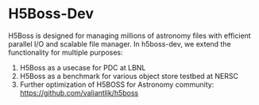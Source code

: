 # H5Boss-Dev

H5Boss is designed for managing millions of astronomy files with efficient parallel I/O and scalable file manager. In h5boss-dev, we extend the functionality for multiple purposes:

1. H5Boss as a usecase for PDC at LBNL
2. H5Boss as a benchmark for various object store testbed at NERSC
3. Further optimization of H5BOSS for Astronomy community: https://github.com/valiantljk/h5boss
